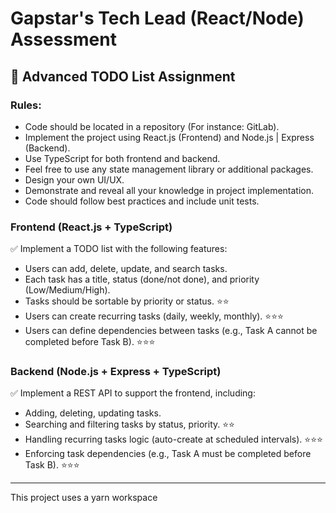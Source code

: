 # Gapstar's Tech Lead (React/Node) Assessment 

## 📝 Advanced TODO List Assignment

### Rules:
- Code should be located in a repository (For instance: GitLab).
- Implement the project using React.js (Frontend) and Node.js | Express (Backend).
- Use TypeScript for both frontend and backend.
- Feel free to use any state management library or additional packages.
- Design your own UI/UX.
- Demonstrate and reveal all your knowledge in project implementation.
- Code should follow best practices and include unit tests.

### Frontend (React.js + TypeScript)
✅ Implement a TODO list with the following features:
- Users can add, delete, update, and search tasks.
- Each task has a title, status (done/not done), and priority (Low/Medium/High).
- Tasks should be sortable by priority or status. ⭐⭐
- Users can create recurring tasks (daily, weekly, monthly). ⭐⭐⭐
- Users can define dependencies between tasks (e.g., Task A cannot be completed
before Task B). ⭐⭐⭐

### Backend (Node.js + Express + TypeScript)
✅ Implement a REST API to support the frontend, including:
- Adding, deleting, updating tasks.
- Searching and filtering tasks by status, priority. ⭐⭐
- Handling recurring tasks logic (auto-create at scheduled intervals). ⭐⭐⭐
- Enforcing task dependencies (e.g., Task A must be completed before Task B).
⭐⭐⭐

---

This project uses a yarn workspace 